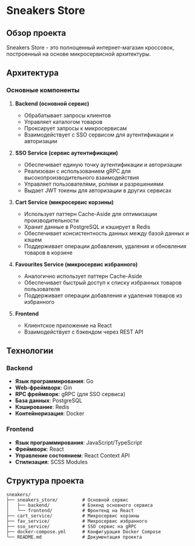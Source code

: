 # Sneakers Store

## Обзор проекта

Sneakers Store - это полноценный интернет-магазин кроссовок, построенный на основе микросервисной архитектуры.

## Архитектура

### Основные компоненты

1. **Backend (основной сервис)**
   - Обрабатывает запросы клиентов
   - Управляет каталогом товаров
   - Проксирует запросы к микросервисам
   - Взаимодействует с SSO сервисом для аутентификации и авторизации

2. **SSO Service (сервис аутентификации)**
   - Обеспечивает единую точку аутентификации и авторизации
   - Реализован с использованием gRPC для высокопроизводительного взаимодействия
   - Управляет пользователями, ролями и разрешениями
   - Выдает JWT токены для авторизации в других сервисах

3. **Cart Service (микросервис корзины)**
   - Использует паттерн Cache-Aside для оптимизации производительности
   - Хранит данные в PostgreSQL и кэширует в Redis
   - Обеспечивает консистентность данных между базой данных и кэшем
   - Поддерживает операции добавления, удаления и обновления товаров в корзине

4. **Favourites Service (микросервис избранного)**
   - Аналогично использует паттерн Cache-Aside
   - Обеспечивает быстрый доступ к списку избранных товаров пользователя
   - Поддерживает операции добавления и удаления товаров из избранного

5. **Frontend**
   - Клиентское приложение на React
   - Взаимодействует с бэкендом через REST API

## Технологии

### Backend
- **Язык программирования**: Go
- **Web-фреймворк**: Gin
- **RPC фреймворк**: gRPC (для SSO сервиса)
- **База данных**: PostgreSQL
- **Кэширование**: Redis
- **Контейнеризация**: Docker

### Frontend
- **Язык программирования**: JavaScript/TypeScript
- **Фреймворк**: React
- **Управление состоянием**: React Context API
- **Стилизация**: SCSS Modules

## Структура проекта

```
sneakers/
├── sneakers_store/         # Основной сервис
│   ├── backend/            # Бэкенд основного сервиса
│   └── frontend/           # Фронтенд на React
├── cart_service/           # Микросервис корзины
├── fav_service/            # Микросервис избранного
├── sso_service/            # SSO сервис на gRPC
├── docker-compose.yml      # Конфигурация Docker Compose
└── README.md               # Документация проекта
```





